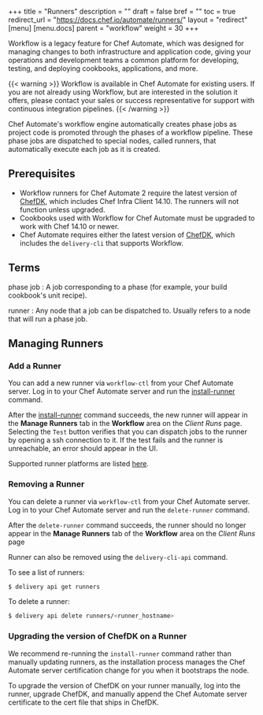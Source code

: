  +++
title = "Runners"
description = ""
draft = false
bref = ""
toc = true
redirect_url = "https://docs.chef.io/automate/runners/"
layout = "redirect"
[menu]
  [menu.docs]
    parent = "workflow"
    weight = 30
+++

Workflow is a legacy feature for Chef Automate, which was designed for managing changes to both infrastructure and application code, giving your operations and development teams a common platform for developing, testing, and deploying cookbooks, applications, and more.

{{< warning >}}
Workflow is available in Chef Automate for existing users. If you are not already using Workflow, but are interested in the solution it offers, please contact your sales or success representative for support with continuous integration pipelines.
{{< /warning >}}

Chef Automate's workflow engine automatically creates phase jobs as project code is promoted through the phases of a workflow pipeline. These phase jobs are dispatched to special nodes, called runners, that automatically execute each job as it is created.

## Prerequisites

* Workflow runners for Chef Automate 2 require the latest version of [ChefDK](https://downloads.chef.io/chefdk/3.7.23), which includes Chef Infra Client 14.10. The runners will not function unless upgraded.
* Cookbooks used with Workflow for Chef Automate must be upgraded to work with Chef 14.10 or newer.
* Chef Automate requires either the latest version of [ChefDK](https://downloads.chef.io/chefdk/3.7.23), which includes the `delivery-cli` that supports Workflow.

## Terms

phase job
: A job corresponding to a phase (for example, your build cookbook's unit recipe).

runner
: Any node that a job can be dispatched to. Usually refers to a node that will run a phase job.

## Managing Runners

### Add a Runner

You can add a new runner via `workflow-ctl` from your Chef Automate server. Log in to your Chef Automate server and run the [install-runner](/ctl_automate_server.html#install-runner) command.

After the [install-runner](/ctl_automate_server.html#install-runner) command succeeds, the new runner will appear in the **Manage Runners** tab in the **Workflow** area on the _Client Runs_ page. Selecting  the `Test` button verifies that you can dispatch jobs to the runner by opening a ssh connection to it. If the test fails and the runner is unreachable, an error should appear in the UI.

Supported runner platforms are listed [here](https://docs.chef.io/platforms/#chef-automate-job-runners).

### Removing a Runner

You can delete a runner via `workflow-ctl` from your Chef Automate server. Log in to your Chef Automate server and run the `delete-runner` command.

After the `delete-runner` command succeeds, the runner should no longer appear in the **Manage Runners** tab of the **Workflow** area on the _Client Runs_ page

Runner can also be removed using the `delivery-cli-api` command.

To see a list of runners:

```bash
$ delivery api get runners
```

To delete a runner:

```bash
$ delivery api delete runners/<runner_hostname>
```

### Upgrading the version of ChefDK on a Runner

We recommend re-running the `install-runner` command rather than manually updating runners, as the installation process manages the Chef Automate server certification change for you when it bootstraps the node.

To upgrade the version of ChefDK on your runner manually, log into the runner, upgrade ChefDK, and manually append the Chef Automate server certificate to the cert file that ships in ChefDK.
